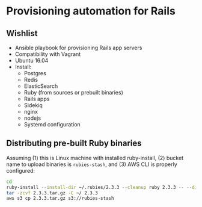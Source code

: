 # Provisioning automation for Rails

## Wishlist

- Ansible playbook for provisioning Rails app servers
- Compatibility with Vagrant
- Ubuntu 16.04
- Install:
  - Postgres
  - Redis
  - ElasticSearch
  - Ruby (from sources or prebuilt binaries)
  - Rails apps
  - Sidekiq
  - nginx
  - nodejs
  - Systemd configuration


## Distributing pre-built Ruby binaries

Assuming (1) this is Linux machine with installed ruby-install, (2) bucket name to upload binaries is `rubies-stash`, and (3) AWS CLI is properly configured:

``` bash
cd
ruby-install --install-dir ~/.rubies/2.3.3 --cleanup ruby 2.3.3 -- --disable-install-rdoc
tar -zcvf 2.3.3.tar.gz -C ~/ 2.3.3
aws s3 cp 2.3.3.tar.gz s3://rubies-stash
```
